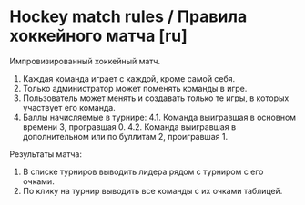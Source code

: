 # Hockey match rules / Правила хоккейного матча [ru]

Импровизированный хоккейный матч.
1. Каждая команда играет с каждой, кроме самой себя.
2. Только администратор может поменять команды в игре.
3. Пользователь может менять и создавать только те игры, в которых участвует его команда.
4. Баллы начисляемые в турнире:
4.1. Команда выигравшая в основном времени 3, програвшая 0.
4.2. Команда выигравшая в дополнительном или по буллитам 2, проигравшая 1.

Результаты матча:
1. В списке турниров выводить лидера рядом с турниром с его очками.
2. По клику на турнир выводить все команды с их очками таблицей.